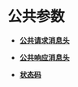 # 公共参数<a name="apm_04_0008"></a>

-   **[公共请求消息头](公共请求消息头.md)**  

-   **[公共响应消息头](公共响应消息头.md)**  

-   **[状态码](状态码.md)**  


